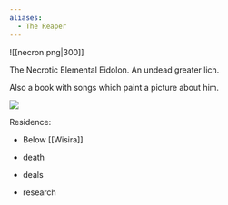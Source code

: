 ```yaml
---
aliases:
  - The Reaper
---
```

![[necron.png|300]]

The Necrotic Elemental Eidolon. An undead greater lich.

Also a book with songs which paint a picture about him.

![](https://external-content.duckduckgo.com/iu/?u=https%3A%2F%2Flive.staticflickr.com%2F7456%2F13171065703_1950f84cc1_b.jpg&f=1&nofb=1)

Residence:
- Below [[Wisira]]

- death
- deals
- research
